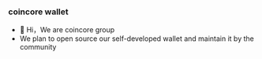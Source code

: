 ### coincore wallet

- 👋 Hi，We are coincore group
- We plan to open source our self-developed wallet and maintain it by the community

